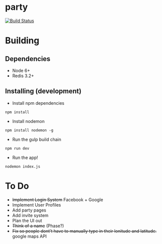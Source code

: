 # party

[![Build Status](https://travis-ci.com/montyanderson/party.svg?token=gavKha9GpaWr89apmvBU&branch=master)](https://travis-ci.com/montyanderson/party)

# Building

## Dependencies

* Node 6+
* Redis 3.2+

## Installing (development)

* Install npm dependencies

```
npm install
```

* Install nodemon

```
npm install nodemon -g
```

* Run the gulp build chain

```
npm run dev
```

* Run the app!

```
nodemon index.js
```

# To Do

* ~~Implement Login System~~ Facebook + Google
* Implement User Profiles
* Add party pages
* Add invite system
* Plan the UI out
* ~~Think of a name~~ (Phase?)
* ~~Fix so people dont't have to manually type in their lonitude and latitude.~~ google maps API
